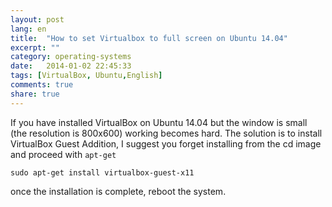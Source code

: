 ```yaml
---
layout: post
lang: en
title:  "How to set Virtualbox to full screen on Ubuntu 14.04"
excerpt: ""
category: operating-systems
date:   2014-01-02 22:45:33
tags: [VirtualBox, Ubuntu,English]
comments: true
share: true
---
```



If you have installed VirtualBox on Ubuntu 14.04 but the window is small (the resolution is 800x600) working becomes hard. 
The solution is to install VirtualBox Guest Addition, I suggest you forget installing from the cd image and proceed with `apt-get`

```
sudo apt-get install virtualbox-guest-x11
```

once the installation is complete, reboot the system.
